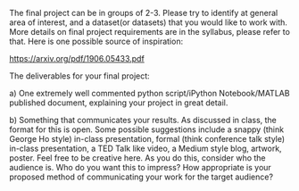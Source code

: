 The final project can be in groups of 2-3. Please try to identify at general area of interest, and a dataset(or datasets) that you would like to work with. More details on final project requirements are in the syllabus, please refer to that. Here is one possible source of inspiration:

https://arxiv.org/pdf/1906.05433.pdf



The deliverables for your final project:

a) One extremely well commented python script/iPython Notebook/MATLAB published document, explaining your project in great detail.

b) Something that communicates your results. As discussed in class, the format for this is open. Some possible suggestions include a snappy (think George Ho style) in-class presentation,  formal (think conference talk style) in-class presentation, a TED Talk like video, a Medium style blog, artwork, poster. Feel free to be creative here. As you do this, consider who the audience is. Who do you want this to impress? How appropriate is your proposed method of communicating your work for the target audience?

